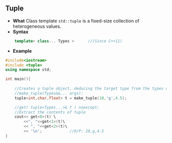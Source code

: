 ## Tuple
- **What** Class template `std::tuple` is a fixed-size collection of heterogeneous values.
- **Syntax**
```c++
	template< class... Types >		//(Since C++11)
```
- **Example**
```c++
#include<iostream>
#include <tuple>
using namespace std;

int main(){
	
	//Creates a tuple object, deducing the target type from the types of arguments.
	//make_tuple(Types&&... args):
	tuple<int,char,float> t = make_tuple(10,'g',4.5);

	//get( tuple<Types...>& t ) noexcept;
	//Extract the contents of tuple 
	cout<< get<0>(t) \
	    <<", "<<get<1>(t)\
	    << ", "<<get<2>(t)\
	    << '\n';			//O/P: 10,g,4.5
}
```
